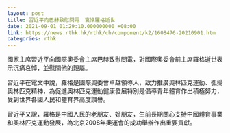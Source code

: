 ```yaml
---
layout: post
title: 習近平向巴赫致慰問電　哀悼羅格逝世
date: 2021-09-01 01:29:10.000000000 +08:00
link: https://news.rthk.hk/rthk/ch/component/k2/1608476-20210901.htm
categories: rthk
---
```


國家主席習近平向國際奧委會主席巴赫致慰問電，對國際奧委會前主席羅格逝世表示沉痛哀悼，並慰問他的親屬。

習近平在電文中說，羅格是國際奧委會卓越領導人，致力推廣奧林匹克運動、弘揚奧林匹克精神，為促進奧林匹克運動健康發展特別是倡導青年體育作出積極努力，受到世界各國人民和體育界高度讚譽。

習近平又說，羅格是中國人民的老朋友、好朋友，生前長期關心支持中國體育事業和奧林匹克運動發展，為北京2008年奧運會的成功舉辦作出重要貢獻。
